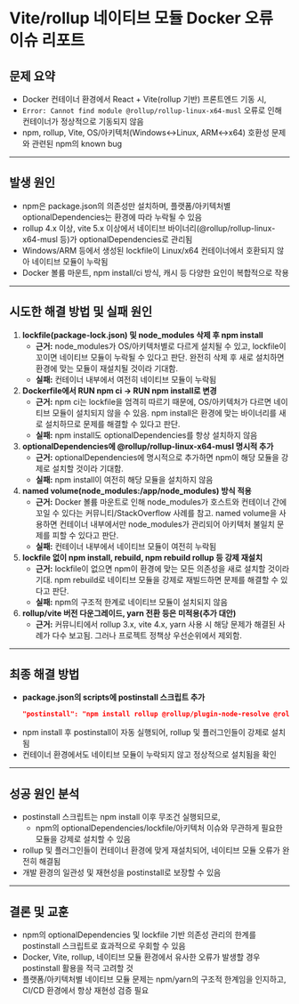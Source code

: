 # Vite/rollup 네이티브 모듈 Docker 오류 이슈 리포트

## 문제 요약

- Docker 컨테이너 환경에서 React + Vite(rollup 기반) 프론트엔드 기동 시,
- `Error: Cannot find module @rollup/rollup-linux-x64-musl` 오류로 인해 컨테이너가 정상적으로 기동되지 않음
- npm, rollup, Vite, OS/아키텍처(Windows↔Linux, ARM↔x64) 호환성 문제와 관련된 npm의 known bug

---

## 발생 원인

- npm은 package.json의 의존성만 설치하며, 플랫폼/아키텍처별 optionalDependencies는 환경에 따라 누락될 수 있음
- rollup 4.x 이상, vite 5.x 이상에서 네이티브 바이너리(@rollup/rollup-linux-x64-musl 등)가 optionalDependencies로 관리됨
- Windows/ARM 등에서 생성된 lockfile이 Linux/x64 컨테이너에서 호환되지 않아 네이티브 모듈이 누락됨
- Docker 볼륨 마운트, npm install/ci 방식, 캐시 등 다양한 요인이 복합적으로 작용

---

## 시도한 해결 방법 및 실패 원인

1. **lockfile(package-lock.json) 및 node_modules 삭제 후 npm install**
   - **근거:** node_modules가 OS/아키텍처별로 다르게 설치될 수 있고, lockfile이 꼬이면 네이티브 모듈이 누락될 수 있다고 판단. 완전히 삭제 후 새로 설치하면 환경에 맞는 모듈이 재설치될 것이라 기대함.
   - **실패:** 컨테이너 내부에서 여전히 네이티브 모듈이 누락됨
2. **Dockerfile에서 RUN npm ci → RUN npm install로 변경**
   - **근거:** npm ci는 lockfile을 엄격히 따르기 때문에, OS/아키텍처가 다르면 네이티브 모듈이 설치되지 않을 수 있음. npm install은 환경에 맞는 바이너리를 새로 설치하므로 문제를 해결할 수 있다고 판단.
   - **실패:** npm install도 optionalDependencies를 항상 설치하지 않음
3. **optionalDependencies에 @rollup/rollup-linux-x64-musl 명시적 추가**
   - **근거:** optionalDependencies에 명시적으로 추가하면 npm이 해당 모듈을 강제로 설치할 것이라 기대함.
   - **실패:** npm install이 여전히 해당 모듈을 설치하지 않음
4. **named volume(node_modules:/app/node_modules) 방식 적용**
   - **근거:** Docker 볼륨 마운트로 인해 node_modules가 호스트와 컨테이너 간에 꼬일 수 있다는 커뮤니티/StackOverflow 사례를 참고. named volume을 사용하면 컨테이너 내부에서만 node_modules가 관리되어 아키텍처 불일치 문제를 피할 수 있다고 판단.
   - **실패:** 컨테이너 내부에서 네이티브 모듈이 여전히 누락됨
5. **lockfile 없이 npm install, rebuild, npm rebuild rollup 등 강제 재설치**
   - **근거:** lockfile이 없으면 npm이 환경에 맞는 모든 의존성을 새로 설치할 것이라 기대. npm rebuild로 네이티브 모듈을 강제로 재빌드하면 문제를 해결할 수 있다고 판단.
   - **실패:** npm의 구조적 한계로 네이티브 모듈이 설치되지 않음
6. **rollup/vite 버전 다운그레이드, yarn 전환 등은 미적용(추가 대안)**
   - **근거:** 커뮤니티에서 rollup 3.x, vite 4.x, yarn 사용 시 해당 문제가 해결된 사례가 다수 보고됨. 그러나 프로젝트 정책상 우선순위에서 제외함.

---

## 최종 해결 방법

- **package.json의 scripts에 postinstall 스크립트 추가**
  ```json
  "postinstall": "npm install rollup @rollup/plugin-node-resolve @rollup/plugin-commonjs"
  ```
- npm install 후 postinstall이 자동 실행되어, rollup 및 플러그인들이 강제로 설치됨
- 컨테이너 환경에서도 네이티브 모듈이 누락되지 않고 정상적으로 설치됨을 확인

---

## 성공 원인 분석

- postinstall 스크립트는 npm install 이후 무조건 실행되므로,
  - npm의 optionalDependencies/lockfile/아키텍처 이슈와 무관하게 필요한 모듈을 강제로 설치할 수 있음
- rollup 및 플러그인들이 컨테이너 환경에 맞게 재설치되어, 네이티브 모듈 오류가 완전히 해결됨
- 개발 환경의 일관성 및 재현성을 postinstall로 보장할 수 있음

---

## 결론 및 교훈

- npm의 optionalDependencies 및 lockfile 기반 의존성 관리의 한계를 postinstall 스크립트로 효과적으로 우회할 수 있음
- Docker, Vite, rollup, 네이티브 모듈 환경에서 유사한 오류가 발생할 경우 postinstall 활용을 적극 고려할 것
- 플랫폼/아키텍처별 네이티브 모듈 문제는 npm/yarn의 구조적 한계임을 인지하고, CI/CD 환경에서 항상 재현성 검증 필요 